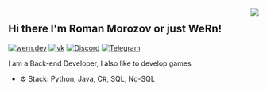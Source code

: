 <img align="right" src="https://github-readme-stats.vercel.app/api?username=Wern-rm&show_icons=true"> 

## Hi there I'm Roman Morozov or just WeRn!

[![wern.dev](https://img.shields.io/static/v1?label=Website&message=%20&logo=Ruby&style=flat-square&logoColor=white)](https://wern.dev)
[![vk](https://img.shields.io/static/v1?label=Vk&message=%20&logo=Vk&style=flat-square&logoColor=red)](https://vk.com/wern_rm)
[![Discord](https://img.shields.io/static/v1?label=Discord:WeRn2889&message=%20&logo=Discord&style=flat-square&logoColor=blue)](https://discord.com)
[![Telegram](https://img.shields.io/static/v1?label=Telegram&message=%20&logo=Telegram&style=flat-square&logoColor=blue)](https://t.me/roman_morozov)


I am a Back-end Developer, I also like to develop games

- ⚙️ Stack: Python, Java, С#, SQL, No-SQL
